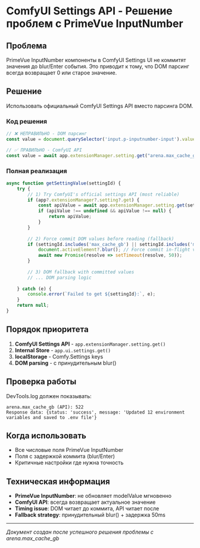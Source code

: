 # ComfyUI Settings API - Решение проблем с PrimeVue InputNumber

## Проблема
PrimeVue InputNumber компоненты в ComfyUI Settings UI не коммитят значения до blur/Enter события. Это приводит к тому, что DOM парсинг всегда возвращает 0 или старое значение.

## Решение
Использовать официальный ComfyUI Settings API вместо парсинга DOM.

### Код решения
```javascript
// ❌ НЕПРАВИЛЬНО - DOM парсинг
const value = document.querySelector('input.p-inputnumber-input').value; // всегда 0

// ✅ ПРАВИЛЬНО - ComfyUI API
const value = await app.extensionManager.setting.get("arena.max_cache_gb");
```

### Полная реализация
```javascript
async function getSettingValue(settingId) {
    try {
        // 1) Try ComfyUI's official settings API (most reliable)
        if (app?.extensionManager?.setting?.get) {
            const apiValue = await app.extensionManager.setting.get(settingId);
            if (apiValue !== undefined && apiValue !== null) {
                return apiValue;
            }
        }
        
        // 2) Force commit DOM values before reading (fallback)
        if (settingId.includes('max_cache_gb') || settingId.includes('min_size_mb')) {
            document.activeElement?.blur(); // Force commit in-flight value
            await new Promise(resolve => setTimeout(resolve, 50));
        }
        
        // 3) DOM fallback with committed values
        // ... DOM parsing logic
        
    } catch (e) {
        console.error(`Failed to get ${settingId}:`, e);
    }
    return null;
}
```

## Порядок приоритета
1. **ComfyUI Settings API** - `app.extensionManager.setting.get()`
2. **Internal Store** - `app.ui.settings.get()`
3. **localStorage** - Comfy.Settings keys
4. **DOM parsing** - с принудительным blur()

## Проверка работы
DevTools.log должен показывать:
```
arena.max_cache_gb (API): 522
Response data: {status: 'success', message: 'Updated 12 environment variables and saved to .env file'}
```

## Когда использовать
- Все числовые поля PrimeVue InputNumber
- Поля с задержкой коммита (blur/Enter)
- Критичные настройки где нужна точность

## Техническая информация
- **PrimeVue InputNumber**: не обновляет modelValue мгновенно
- **ComfyUI API**: всегда возвращает актуальное значение
- **Timing issue**: DOM читает до коммита, API читает после
- **Fallback strategy**: принудительный blur() + задержка 50ms

---
*Документ создан после успешного решения проблемы с arena.max_cache_gb*